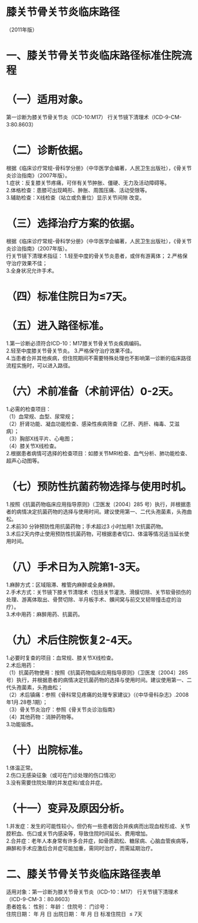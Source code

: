 # 膝关节骨关节炎临床路径  
（2011年版）  
# 一、膝关节骨关节炎临床路径标准住院流程  
# （一）适用对象。  
第一诊断为膝关节骨关节炎（ICD-10:M17） 行关节镜下清理术（ICD-9-CM-3:80.8603）  
# （二）诊断依据。  
根据《临床诊疗常规-骨科学分册》（中华医学会编著，人民卫生出版社），《骨关节炎诊治指南》（2007年版）。  
1.症状：反复膝关节疼痛，可伴有关节肿胀、僵硬、无力及活动障碍等。  
2.体格检查：患膝可出现畸形、肿胀、周围压痛、活动受限等。  
3.辅助检查：X线检查（站立或负重位）显示关节间隙 改变。  
# （三）选择治疗方案的依据。  
根据《临床诊疗常规-骨科学分册》（中华医学会编著，人民卫生出版社），《骨关节炎诊治指南》（2007年版）。  
行关节镜下清理术指征： 1.轻至中度的骨关节炎患者，或伴有游离体； 2.严格保守治疗效果不佳；  
3.全身状况允许手术。  
# （四）标准住院日为≤7天。  
# （五）进入路径标准。  
1.第一诊断必须符合ICD-10：M17膝关节骨关节炎疾病编码。  
2.轻至中度膝关节骨关节炎。 3.严格保守治疗效果不佳。  
4.当患者合并其他疾病，但住院期间不需要特殊处理也不影响第一诊断的临床路径流程实施时，可以进入路径。  
# （六）术前准备（术前评估）0-2天。  
1.必需的检查项目：  
（1）血常规、血型、尿常规；  
（2）肝肾功能、凝血功能检查、感染性疾病筛查（乙肝、丙肝、梅毒、艾滋病）；  
（3）胸部X线平片、心电图；  
（4）膝关节X线检查。  
2.根据患者病情可选择的检查项目：如膝关节MRI检查、血气分析、肺功能检查、超声心动图等。  
# （七）预防性抗菌药物选择与使用时机。  
1.按照《抗菌药物临床应用指导原则》（卫医发〔2004〕285 号）执行，并根据患者的病情决定抗菌药物的选择与使用时间。建议使用第一、二代头孢菌素，头孢曲松。  
2.术前30 分钟预防性用抗菌药物；手术超过3 小时加用1 次抗菌药物。  
3.术后2天内停止使用预防性抗菌药物，可根据患者切口、体温等情况适当延长使用时间。  
# （八）手术日为入院第1-3天。  
1.麻醉方式：区域阻滞、椎管内麻醉或全身麻醉。  
2.手术方式：关节镜下膝关节清理术（包括关节灌洗、滑膜切除、关节软骨损伤的处理、游离体取出、骨赘切除、半月板手术、髁间窝与前交叉韧带撞击症的治疗）。  
3.术中用药：麻醉用药、抗菌药。  
# （九）术后住院恢复2-4天。  
1.必要时复查的项目：血常规、膝关节X线检查。  
2.术后用药：  
（1）抗菌药物使用：按照《抗菌药物临床应用指导原则》（卫医发〔2004〕285号）执行，并根据患者的病情决定抗菌药物的选择与使用时间。建议使用第一、二代头孢菌素，头孢曲松；  
（2）术后镇痛：参照《骨科常见疼痛的处理专家建议》（《中华骨科杂志》.2008年1月.28卷.1期）；  
（3）骨关节炎治疗：参照《骨关节炎诊治指南》  
（4）其他药物：消肿药物等。  
3.功能锻炼。  
# （十）出院标准。  
1.体温正常。  
2.伤口无感染征象（或可在门诊处理的伤口情况）  
3.没有需要住院处理的并发症和/或合并症。  
# （十一）变异及原因分析。  
1.并发症：发生的可能性较小，但仍有一些患者因合并疾病而出现血栓形成、关节腔积血、伤口或关节内感染等，导致住院时间延长、费用增加。  
2.合并症：老年人本身常有许多合并症，如骨质疏松、糖尿病、心脑血管疾病等，麻醉和手术应激后合并症可能加重，需同时治疗，而需延期治疗。  
# 二、膝关节骨关节炎临床路径表单  
适用对象：第一诊断为膝关节骨关节炎（ICD-10：M17） 行关节镜下清理术（ICD-9-CM-3：80.8603）  
患者姓名：           性别：    年龄：    住院号：      门诊号：  
住院日期：   年  月  日   出院日期：   年  月  日    标准住院日 ${\leqslant}7$天  
